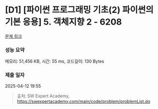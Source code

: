 # [D1] [파이썬 프로그래밍 기초(2) 파이썬의 기본 응용] 5. 객체지향 2 - 6208 

[문제 링크](https://swexpertacademy.com/main/code/problem/problemDetail.do?contestProbId=AWcU556a4g4DFAU4) 

### 성능 요약

메모리: 51,456 KB, 시간: 55 ms, 코드길이: 130 Bytes

### 제출 일자

2025-04-12 19:55



> 출처: SW Expert Academy, https://swexpertacademy.com/main/code/problem/problemList.do